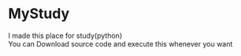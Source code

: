# MyStudy

I made this place for study(python)<br>
You can Download source code and execute this whenever you want
